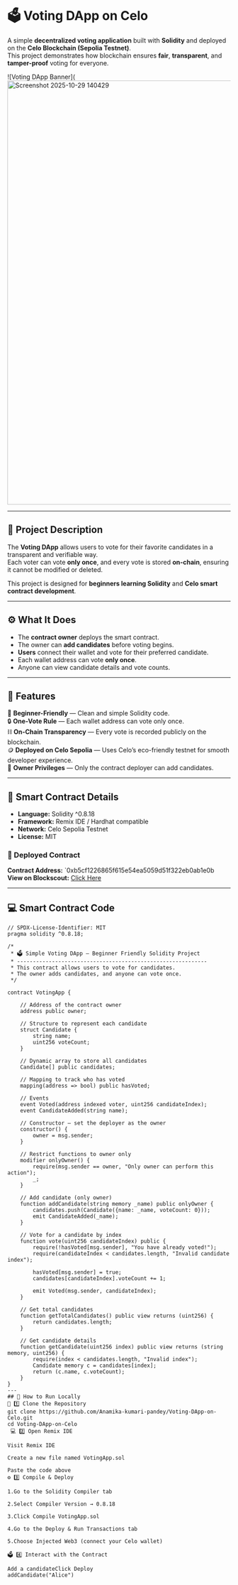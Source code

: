 # 🗳️ Voting DApp on Celo

A simple **decentralized voting application** built with **Solidity** and deployed on the **Celo Blockchain (Sepolia Testnet)**.  
This project demonstrates how blockchain ensures **fair**, **transparent**, and **tamper-proof** voting for everyone.  

![Voting DApp Banner](<img width="1896" height="955" alt="Screenshot 2025-10-29 140429" src="https://github.com/user-attachments/assets/641c7c56-8802-4cac-bd4c-58aced0584c9" />


---

## 📜 Project Description
The **Voting DApp** allows users to vote for their favorite candidates in a transparent and verifiable way.  
Each voter can vote **only once**, and every vote is stored **on-chain**, ensuring it cannot be modified or deleted.

This project is designed for **beginners learning Solidity** and **Celo smart contract development**.

---

## ⚙️ What It Does
- The **contract owner** deploys the smart contract.  
- The owner can **add candidates** before voting begins.  
- **Users** connect their wallet and vote for their preferred candidate.  
- Each wallet address can vote **only once**.  
- Anyone can view candidate details and vote counts.  

---

## 🌟 Features
🧠 **Beginner-Friendly** — Clean and simple Solidity code.  
🔒 **One-Vote Rule** — Each wallet address can vote only once.  
⛓️ **On-Chain Transparency** — Every vote is recorded publicly on the blockchain.  
🪙 **Deployed on Celo Sepolia** — Uses Celo’s eco-friendly testnet for smooth developer experience.  
👑 **Owner Privileges** — Only the contract deployer can add candidates.  

---

## 📄 Smart Contract Details
- **Language:** Solidity ^0.8.18  
- **Framework:** Remix IDE / Hardhat compatible  
- **Network:** Celo Sepolia Testnet  
- **License:** MIT  

### 🔗 Deployed Contract
**Contract Address:** `0xb5cf1226865f615e54ea5059d51f322eb0ab1e0b  
**View on Blockscout:** [Click Here](https://sepolia-blockscout.celo-testnet.org/)  

---

## 💻 Smart Contract Code
```solidity
// SPDX-License-Identifier: MIT
pragma solidity ^0.8.18;

/*
 * 🗳️ Simple Voting DApp — Beginner Friendly Solidity Project
 * ------------------------------------------------------------
 * This contract allows users to vote for candidates.
 * The owner adds candidates, and anyone can vote once.
 */

contract VotingApp {

    // Address of the contract owner
    address public owner;

    // Structure to represent each candidate
    struct Candidate {
        string name;
        uint256 voteCount;
    }

    // Dynamic array to store all candidates
    Candidate[] public candidates;

    // Mapping to track who has voted
    mapping(address => bool) public hasVoted;

    // Events
    event Voted(address indexed voter, uint256 candidateIndex);
    event CandidateAdded(string name);

    // Constructor — set the deployer as the owner
    constructor() {
        owner = msg.sender;
    }

    // Restrict functions to owner only
    modifier onlyOwner() {
        require(msg.sender == owner, "Only owner can perform this action");
        _;
    }

    // Add candidate (only owner)
    function addCandidate(string memory _name) public onlyOwner {
        candidates.push(Candidate({name: _name, voteCount: 0}));
        emit CandidateAdded(_name);
    }

    // Vote for a candidate by index
    function vote(uint256 candidateIndex) public {
        require(!hasVoted[msg.sender], "You have already voted!");
        require(candidateIndex < candidates.length, "Invalid candidate index");

        hasVoted[msg.sender] = true;
        candidates[candidateIndex].voteCount += 1;

        emit Voted(msg.sender, candidateIndex);
    }

    // Get total candidates
    function getTotalCandidates() public view returns (uint256) {
        return candidates.length;
    }

    // Get candidate details
    function getCandidate(uint256 index) public view returns (string memory, uint256) {
        require(index < candidates.length, "Invalid index");
        Candidate memory c = candidates[index];
        return (c.name, c.voteCount);
    }
}
---
## 🚀 How to Run Locally
🧭 1️⃣ Clone the Repository
git clone https://github.com/Anamika-kumari-pandey/Voting-DApp-on-Celo.git
cd Voting-DApp-on-Celo
 💻 2️⃣ Open Remix IDE

Visit Remix IDE

Create a new file named VotingApp.sol

Paste the code above
⚙️ 3️⃣ Compile & Deploy

1.Go to the Solidity Compiler tab

2.Select Compiler Version → 0.8.18

3.Click Compile VotingApp.sol

4.Go to the Deploy & Run Transactions tab

5.Choose Injected Web3 (connect your Celo wallet)

🗳️ 4️⃣ Interact with the Contract

Add a candidateClick Deploy
addCandidate("Alice")
